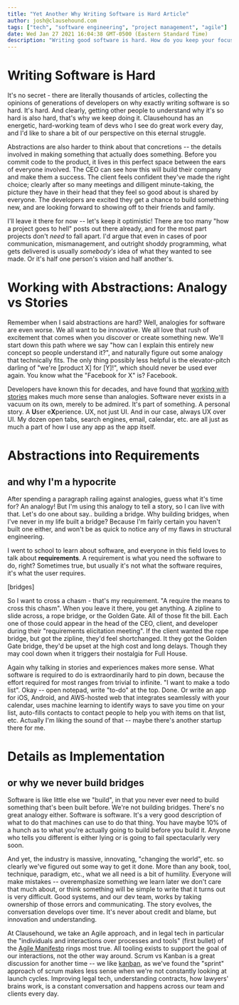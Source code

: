 ```yaml
---
title: "Yet Another Why Writing Software is Hard Article"
author: josh@clausehound.com
tags: ["tech", "software engineering", "project management", "agile"]
date: Wed Jan 27 2021 16:04:38 GMT-0500 (Eastern Standard Time)
description: "Writing good software is hard. How do you keep your focus on what matters, and keep everyone speaking the same language?"
---
```


# Writing Software is Hard

It's no secret - there are literally thousands of articles, collecting the opinions of generations of developers on why exactly writing software is so hard. It's hard. And clearly, getting other people to understand why it's so hard is also hard, that's why we keep doing it. Clausehound has an energetic, hard-working team of devs who I see do great work every day, and I'd like to share a bit of our perspective on this eternal struggle.

Abstractions are also harder to think about that concretions -- the details involved in making something that actually does something. Before you commit code to the product, it lives in this perfect space between the ears of everyone involved. The CEO can see how this will build their company and make them a success. The client feels confident they've made the right choice; clearly after so many meetings and dilligent minute-taking, the picture they have in their head that they feel so good about is shared by everyone. The developers are excited they get a chance to build something new, and are looking forward to showing off to their friends and family.

I'll leave it there for now -- let's keep it optimistic! There are too many "how a project goes to hell" posts out there already, and for the most part projects don't _need_ to fall apart. I'd argue that even in cases of poor communication, mismanagement, and outright shoddy programming, what gets delivered is usually _somebody's_ idea of what they wanted to see made. Or it's half one person's vision and half another's.

# Working with Abstractions: Analogy vs Stories

Remember when I said abstractions are hard? Well, analogies for software are even worse. We all want to be innovative. We all love that rush of excitement that comes when you discover or create something new. We'll start down this path where we say "how can I explain this entirely new concept so people understand it?", and naturally figure out some analogy that technically fits. The only thing possibly less helpful is the elevator-pitch darling of "we're [product X] for [Y]!", which should never be used ever again. You know what the "Facebook for X" is? Facebook.

Developers have known this for decades, and have found that [working with stories](https://www.atlassian.com/agile/project-management/user-stories) makes much more sense than analogies. Software never exists in a vacuum on its own, merely to be admired. It's part of something. A personal story. A **U**ser e**X**perience. UX, not just UI. And in our case, always UX over UI. My dozen open tabs, search engines, email, calendar, etc. are all just as much a part of how I use any app as the app itself.

# Abstractions into Requirements
## and why I'm a hypocrite

After spending a paragraph railing against analogies, guess what it's time for? An analogy! But I'm using this analogy to tell a story, so I can live with that. Let's do one about say.. building a bridge. Why building bridges, when I've never in my life built a bridge? Because I'm fairly certain you haven't built one either, and won't be as quick to notice any of my flaws in structural engineering.

I went to school to learn about software, and everyone in this field loves to talk about **requirements**. A requirement is what you need the software to do, right? Sometimes true, but usually it's not what the software requires, it's what the user requires.

[bridges]

So I want to cross a chasm - that's my requirement. "A require the means to cross this chasm". When you leave it there, you get anything. A zipline to slide across, a rope bridge, or the Golden Gate. All of those fit the bill. Each one of those could appear in the head of the CEO, client, and developer during their "requirements elicitation meeting". If the client wanted the rope bridge, but got the zipline, they'd feel shortchanged. It they got the Golden Gate bridge, they'd be upset at the high cost and long delays. Though they may cool down when it triggers their nostalgia for Full House.

Again why talking in stories and experiences makes more sense. What software is required to do is extraordinarily hard to pin down, because the effort required for most ranges from trivial to infinite. "I want to make a todo list". Okay -- open notepad, write "to-do" at the top. Done. Or write an app for iOS, Android, and AWS-hosted web that integrates seamlessly with your calendar, uses machine learning to identify ways to save you time on your list, auto-fills contacts to contact people to help you with items on that list, etc. Actually I'm liking the sound of that -- maybe there's another startup there for me.

# Details as Implementation
## or why we never build bridges

Software is like little else we "build", in that you never ever need to build something that's been built before. We're not building bridges. There's no great analogy either. Software is software. It's a very good description of what to do that machines can use to do that thing. You have maybe 10% of a hunch as to what you're actually going to build before you build it. Anyone who tells you different is either lying or is going to fail spectacularly very soon.

And yet, the industry is massive, innovating, "changing the world", etc. so clearly we've figured out some way to get it done. More than any book, tool, technique, paradigm, etc., what we all need is a bit of humility. Everyone will make mistakes -- overemphasize something we learn later we don't care that much about, or think something will be simple to write that it turns out is very difficult. Good systems, and our dev team, works by taking ownership of those errors and communicating. The story evolves, the conversation develops over time. It's never about credit and blame, but innovation and understanding.

At Clausehound, we take an Agile approach, and in legal tech in particular the "individuals and interactions over processes and tools" (first bullet) of the [Agile Manifesto](https://agilemanifesto.org/) rings most true. All tooling exists to support the goal of our interactions, not the other way around. Scrum vs Kanban is a great discussion for another time -- we like [kanban](https://blog.trello.com/kanban-data-nave), as we've found the "sprint" approach of scrum makes less sense when we're not constantly looking at launch cycles. Improving legal tech, understanding contracts, how lawyers' brains work, is a constant conversation and happens across our team and clients every day.
